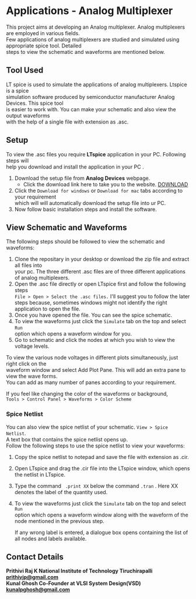 # Applications - Analog Multiplexer
This project aims at developing an Analog multiplexer. Analog multiplexers are employed in various fields.  
Few applications of analog multiplexers are studied and simulated using appropriate spice tool. Detailed  
steps to view the schematic and waveforms are mentioned below.

## Tool Used

LT spice is used to simulate the applications of analog multiplexers. Ltspice is a spice  
simulation software produced by semiconductor manufacturer Analog Devices. This spice tool  
is easier to work with. You can make your schematic and also view the output waveforms  
with the help of a single file with extension as .asc.

## Setup

To view the .asc files you require **LTspice** application in your PC. Following steps will  
help you download and install the application 
in your PC .
1. Download the setup file from **Analog Devices** webpage.
   * Click the download link here to take you to the website. [DOWNLOAD](https://www.analog.com/en/design-center/design-tools-and-calculators/ltspice-simulator.html)
2. Click the ``` Download for windows ``` or ``` Download for mac ``` tabs according to your requirement  
   which will will automatically download the setup file into ur PC. 
3. Now follow basic installation steps and install the software.

## View Schematic and Waveforms
The following steps should be followed to view the schematic and waveforms:
1. Clone the repositary in your desktop or download the zip file and extract all files into  
your pc. The three different .asc files are of three different applications  
   of analog multiplexers.  
2. Open the .asc file directly or open LTspice first and follow the following steps  
   ``` File > Open > Select the .asc files. ``` I'll suggest you to follow the later  
   steps because, sometimes windows might not identify the right application to open the file.
3. Once you have opened the file. You can see the spice schematic. 
4. To view the waveforms just click the ``` Simulate ``` tab on the top and select ``` Run ```  
   option which opens a waveform window for you.  
5. Go to schematic and click the nodes at which you wish to view the voltage levels.

To view the various node voltages in different plots simultaneously, just right click on the  
waveform window and select Add Plot Pane. This will add an extra pane to view the wave forms.  
You can add as many number of panes according to your requirement.

If you feel like changing the color of the waveforms or background,  
``` Tools > Control Panel > Waveforms > Color Scheme ```

### Spice Netlist
You can also view the spice netlist of your schematic. ``` View > Spice Netlist ```.  
A text box that contains the spice netlist opens up.  
Follow the following steps to use the spice netlist to view your waveforms:
1. Copy the spice netlist to notepad and save the file with extension as .cir. 
2. Open LTspice and drag the .cir file into the LTspice window, which opens the netlist in LTspice. 
3. Type the command ``` .print XX``` below the command ```.tran``` . Here XX denotes the label of the quantity used.
4. To view the waveforms just click the ``` Simulate ``` tab on the top and select ``` Run ```  
   option which opens a waveform window along with the waveform of the node mentioned in the previous step.  

    If any wrong label is entered, a dialogue box opens containing the list of all nodes and labels available.
## Contact Details
   **Prithivi Raj K  National Institute of Technology Tiruchirapalli prithivjp@gmail.com**  
   **Kunal Ghosh  Co-Founder at VLSI System Design(VSD) kunalpghosh@gmail.com**  
